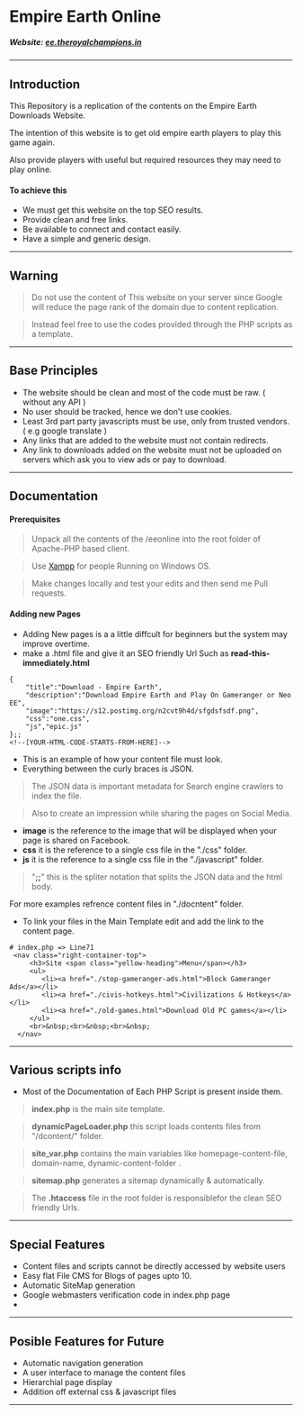 # Empire Earth Online
##### Website: [ee.theroyalchampions.in](http://ee.theroyalchampions.in)
***
## Introduction
 This Repository is a replication of the contents on the Empire Earth Downloads Website.
 
 The intention of this website is to get old empire earth players to play this game again.
 
 Also provide players with useful but required resources they may need to play online.

#### To achieve this
 - We must get this website on the top SEO results.
 - Provide clean and free links.
 - Be available to connect and contact easily.
 - Have a simple and generic design.

 ***
## Warning
> Do not use the content of This website on your server since Google will reduce the page rank of the domain due to content replication.

> Instead feel free to use the codes provided through the PHP scripts as a template.

***
## Base Principles
 - The website should be clean and most of the code must be raw. ( without any API )
 - No user should be tracked, hence we don't use cookies.
 - Least 3rd part party javascripts must be use, only from trusted vendors. ( e.g google translate )
 - Any links that are added to the website must not contain redirects.
 - Any link to downloads added on the website must not be uploaded on servers which ask you to view ads or pay to download.

***
## Documentation
#### Prerequisites
>Unpack all the contents of the /eeonline into the root folder of Apache-PHP based client.

>Use [Xampp](https://www.apachefriends.org) for people Running on Windows OS. 

>Make changes locally and test your edits and then send me Pull requests.

#### Adding new Pages
 - Adding New pages is a a little diffcult for beginners but the system may improve overtime.
 - make a .html file and give it an SEO friendly Url Such as **read-this-immediately.html** 
```
{
	"title":"Download - Empire Earth",
	"description":"Download Empire Earth and Play On Gameranger or Neo EE",
	"image":"https://s12.postimg.org/n2cvt9h4d/sfgdsfsdf.png",
	"css":"one.css",
	"js","epic.js"
};;
<!--[YOUR-HTML-CODE-STARTS-FROM-HERE]-->
```
 - This is an example of how your content file must look.
 - Everything between the curly braces is JSON.
>The JSON data is important metadata for Search engine crawlers to index the file.

>Also to create an impression while sharing the pages on Social Media.

 - **image** is the reference to the image that will be displayed when your page is shared on Facebook.
 - **css** it is the reference to a single css file in the "./css" folder.
 - **js** it is the reference to a single css file in the "./javascript" folder.
> "**;;**" this is the spliter notation that splits the JSON data and the html body.

For more examples refrence content files in "./docntent" folder.
- To link your files in  the Main Template edit and add the link to the content page.
```
# index.php => Line71
 <nav class="right-container-top">
     <h3>Site <span class="yellow-heading">Menu</span></h3>
     <ul>
        <li><a href="./stop-gameranger-ads.html">Block Gameranger Ads</a></li>
        <li><a href="./civis-hotkeys.html">Civilizations & Hotkeys</a></li>
        <li><a href="./old-games.html">Download Old PC games</a></li>
     </ul>
	 <br>&nbsp;<br>&nbsp;<br>&nbsp;
  </nav>
  ```

***
## Various scripts info
 - Most of the Documentation of Each PHP Script is present inside them.
> **index.php** is the main site template.

> **dynamicPageLoader.php** this script loads contents files from "/dcontent/"  folder.

> **site_var.php** contains the main variables like homepage-content-file, domain-name, dynamic-content-folder .

> **sitemap.php** generates a sitemap dynamically & automatically.

> The **.htaccess** file in the root folder is responsiblefor the clean SEO friendly Urls.

***
## Special Features
 - Content files and scripts cannot be directly accessed by website users
 - Easy flat File CMS for Blogs of pages upto 10.
 - Automatic SiteMap generation
 - Google webmasters verification code in index.php page
 - 

***
## Posible Features for Future
 - Automatic navigation generation
 - A user interface to manage the content files
 - Hierarchial page display
 - Addition off external css & javascript files

***

